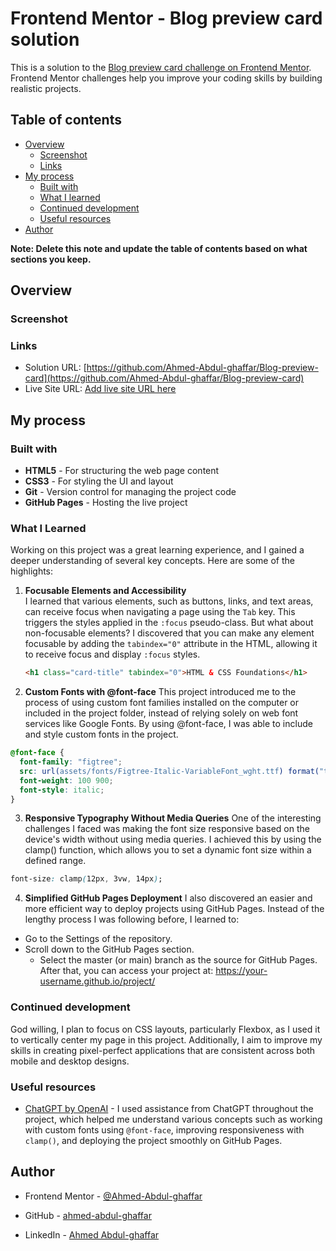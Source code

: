 # Frontend Mentor - Blog preview card solution

This is a solution to the [Blog preview card challenge on Frontend Mentor](https://www.frontendmentor.io/challenges/blog-preview-card-ckPaj01IcS). Frontend Mentor challenges help you improve your coding skills by building realistic projects.

## Table of contents

- [Overview](#overview)
  - [Screenshot](#screenshot)
  - [Links](#links)
- [My process](#my-process)
  - [Built with](#built-with)
  - [What I learned](#what-i-learned)
  - [Continued development](#continued-development)
  - [Useful resources](#useful-resources)
- [Author](#author)

**Note: Delete this note and update the table of contents based on what sections you keep.**

## Overview

### Screenshot

[](design/Screenshot.jpeg)

### Links

- Solution URL: [https://github.com/Ahmed-Abdul-ghaffar/Blog-preview-card](https://github.com/Ahmed-Abdul-ghaffar/Blog-preview-card)
- Live Site URL: [Add live site URL here](https://ahmed-abdul-ghaffar.github.io/Blog-preview-card/)

## My process

### Built with

- **HTML5** - For structuring the web page content
- **CSS3** - For styling the UI and layout
- **Git** - Version control for managing the project code
- **GitHub Pages** - Hosting the live project

### What I Learned

Working on this project was a great learning experience, and I gained a deeper understanding of several key concepts. Here are some of the highlights:

1. **Focusable Elements and Accessibility**  
   I learned that various elements, such as buttons, links, and text areas, can receive focus when navigating a page using the `Tab` key. This triggers the styles applied in the `:focus` pseudo-class. But what about non-focusable elements? I discovered that you can make any element focusable by adding the `tabindex="0"` attribute in the HTML, allowing it to receive focus and display `:focus` styles.

   ```html
   <h1 class="card-title" tabindex="0">HTML & CSS Foundations</h1>
   ```

2. **Custom Fonts with @font-face**
   This project introduced me to the process of using custom font families installed on the computer or included in the project folder, instead of relying solely on web font services like Google Fonts. By using @font-face, I was able to include and style custom fonts in the project.

```css
@font-face {
  font-family: "figtree";
  src: url(assets/fonts/Figtree-Italic-VariableFont_wght.ttf) format("truetype");
  font-weight: 100 900;
  font-style: italic;
}
```

3. **Responsive Typography Without Media Queries**
   One of the interesting challenges I faced was making the font size responsive based on the device's width without using media queries. I achieved this by using the clamp() function, which allows you to set a dynamic font size within a defined range.

```css
font-size: clamp(12px, 3vw, 14px);
```

4. **Simplified GitHub Pages Deployment**
   I also discovered an easier and more efficient way to deploy projects using GitHub Pages. Instead of the lengthy process I was following before, I learned to:

- Go to the Settings of the repository.
- Scroll down to the GitHub Pages section.
  - Select the master (or main) branch as the source for GitHub Pages.
    After that, you can access your project at:
    https://your-username.github.io/project/

### Continued development

God willing, I plan to focus on CSS layouts, particularly Flexbox, as I used it to vertically center my page in this project. Additionally, I aim to improve my skills in creating pixel-perfect applications that are consistent across both mobile and desktop designs.

### Useful resources

- [ChatGPT by OpenAI](https://openai.com/chatgpt/) - I used assistance from ChatGPT throughout the project, which helped me understand various concepts such as working with custom fonts using `@font-face`, improving responsiveness with `clamp()`, and deploying the project smoothly on GitHub Pages.

## Author

- Frontend Mentor - [@Ahmed-Abdul-ghaffar](https://www.frontendmentor.io/profile/Ahmed-Abdul-ghaffar)

- GitHub - [ahmed-abdul-ghaffar](https://github.com/ahmed-abdul-ghaffar)

- LinkedIn - [Ahmed Abdul-ghaffar](https://www.linkedin.com/in/ahmed-abdul-ghaffar-79535b23a/)

